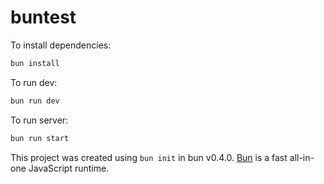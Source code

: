 # buntest

To install dependencies:

```bash
bun install
```

To run dev:

```bash
bun run dev
```

To run server:

```bash
bun run start
```

This project was created using `bun init` in bun v0.4.0. [Bun](https://bun.sh) is a fast all-in-one JavaScript runtime.

